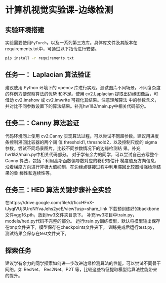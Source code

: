# 计算机视觉实验课-边缘检测

## 实验环境搭建

实验需要使用`PyTorch`，以及一系列第三方库。具体库文件及其版本在requirements.txt中，可通过以下指令进行安装。

```bash
pip install -r requirements.txt
```

## 任务一： Laplacian 算法验证
建议使用 Python 环境下的 opencv 库进行实现。测试图片不同场景，不同复杂度的样例方便观察算法的优势
和不足。使用 cv2.Laplacian 提取出边缘图像后，可借助 cv2.imshow 或 cv2.imwrite 可视化其结果。注意理解算法
中的参数含义，并对比不同参数设置下的算法结果。补充hw1&2/main.py中相关代码部分。


## 任务二：Canny 算法验证

代码环境同上使用 cv2.Canny 实现算法过程，可以尝试不同超参数。建议用进度条控制滞回比较器的两个阈
值 threshold1, threshold2，以及控制尺度的 sigma 参数。尝试不同场景图片，比较不同参数情况下的边缘检测结
果。补充hw1&2/main.py中相关代码部分。
对于学有余力的同学，可以尝试自己去写整个 Canny 算法，包括：利用高斯函数偏导数对应的卷积核估计
梯度值及方向信息，沿着梯度方向进行非极大值抑制，在边缘点链接过程中利用滞回比较器增强检测结果的鲁
棒性和连续性等。

## 任务三：HED 算法关键步骤补全实验

在https://drive.google.com/file/d/1iccHFnX-tJyqiVUj3UroNYvaJehs2yeE/view?usp=share_link 下载预训练好的backbone文件vgg16.pth，放到hw3文件夹目录下。
补充hw3项目中train.py，models/hed.py代码不完整的部分。
运行train.py训练模型，默认将模型输出保存在tmp文件夹下，模型保存在checkpoints文件夹下。
训练完成后运行test.py，测试结果会保存在test文件夹下。


## 探索任务

建议学有余力的同学探索如何进一步改进边缘检测算法的性能。可以尝试不同骨干网络，如 ResNet、
Res2Net、P2T 等，比较这些特征提取模型给算法性能带来的提升。

